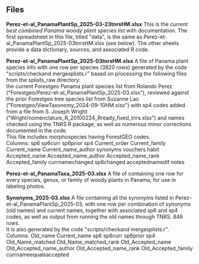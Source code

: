 ## Files 

**Perez-et-al_PanamaPlantSp_2025-03-23tnrsHM.xlsx** This is the *current best combined Panama woody plant species list* with documentation.
The first spreadsheet in this file, titled "data", is the same as
Perez-et-al_PanamaPlantSp_2025-03tnrsHM.xlsx (see below).  The other sheets provide a data dictionary, sources, and associated R code.  

**Perez-et-al_PanamaPlantSp_2025-03tnrsHM.xlsx** A file of Panama plant species info with one row per species (3820 rows)
generated by the code "scripts/checkand mergesplists.r" based on processing 
the following files from the splists_raw directory:  
the current Forestgeo Panama plant species list from Rolando Perez ("Forestgeo/Perez-et-al_PanamaPlantSp_2025-03.xlsx"), 
reviewed against the prior Forestgeo tree species list from Suzanne Lao ("Forestgeo/ViewTaxonomy_2024-09-10HM.xlsx")
with sp4 codes added from a file from S. Joseph Wright ("Wright/nomenclature_R_20100224_Rready_fixed_tnrs.xlsx")
and names checked using the TNRS R package,
as well as numerous minor corrections documented in the code.  
This file includes morphospecies having ForestGEO codes.  
Columns: sp6	sp6curr	sp6prior	sp4	Current_order	Current_family	Current_name	Current_name_author	synonyms	vouchers	habit	Accepted_name	Accepted_name_author	Accepted_name_rank	Accepted_family	currnamechanged	sp6changed	acceptednamedif	notes

**Perez-et-al_PanamaTaxa_2025-03.xlsx** A file of containing one row for every species, genus, or family of 
woody plants in Panama, for use in labeling photos.  

**Synonyms_2025-03.xlsx**  A file containing all the synonyms listed in Perez-et-al_PanamaPlantSp_2025-03, 
with one row per combination of synonyms (old names) and current names, together with associated sp6 and sp4 codes,
as well as output from running the old names through TNRS.  848 rows.  
It is also generated by the code "scripts/checkand mergesplists.r".
Columns: Old_name	Current_name	sp6	sp6curr	sp6prior	sp4	Old_Name_matched	Old_Name_matched_rank	Old_Accepted_name	Old_Accepted_name_author	Old_Accepted_name_rank	Old_Accepted_family	currnameequalsaccepted




